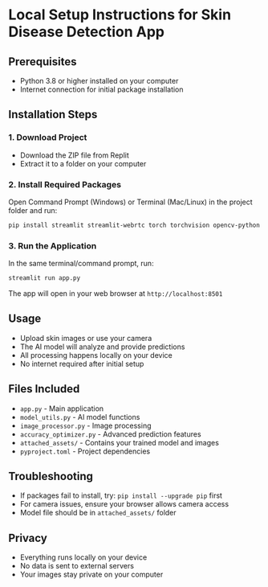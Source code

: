 # Local Setup Instructions for Skin Disease Detection App

## Prerequisites
- Python 3.8 or higher installed on your computer
- Internet connection for initial package installation

## Installation Steps

### 1. Download Project
- Download the ZIP file from Replit
- Extract it to a folder on your computer

### 2. Install Required Packages
Open Command Prompt (Windows) or Terminal (Mac/Linux) in the project folder and run:

```bash
pip install streamlit streamlit-webrtc torch torchvision opencv-python pillow numpy av
```

### 3. Run the Application
In the same terminal/command prompt, run:

```bash
streamlit run app.py
```

The app will open in your web browser at `http://localhost:8501`

## Usage
- Upload skin images or use your camera
- The AI model will analyze and provide predictions
- All processing happens locally on your device
- No internet required after initial setup

## Files Included
- `app.py` - Main application
- `model_utils.py` - AI model functions
- `image_processor.py` - Image processing
- `accuracy_optimizer.py` - Advanced prediction features
- `attached_assets/` - Contains your trained model and images
- `pyproject.toml` - Project dependencies

## Troubleshooting
- If packages fail to install, try: `pip install --upgrade pip` first
- For camera issues, ensure your browser allows camera access
- Model file should be in `attached_assets/` folder

## Privacy
- Everything runs locally on your device
- No data is sent to external servers
- Your images stay private on your computer